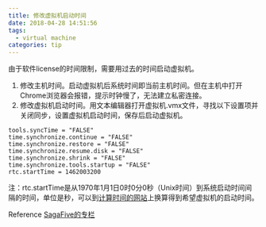 ```yaml
---
title: 修改虚拟机启动时间
date: 2018-04-28 14:51:56
tags:
  - virtual machine
categories: tip
---
```


由于软件license的时间限制，需要用过去的时间启动虚拟机。
1. 修改主机时间。启动虚拟机后系统时间即当前主机时间。但在主机中打开Chrome浏览器会报错，提示时钟慢了，无法建立私密连接。
2. 修改虚拟机启动时间。用文本编辑器打开虚拟机.vmx文件，寻找以下设置项并关闭同步，设置虚拟机启动时间，保存后启动虚拟机。
```
tools.syncTime = "FALSE"  
time.synchronize.continue = "FALSE"  
time.synchronize.restore = "FALSE"  
time.synchronize.resume.disk = "FALSE"  
time.synchronize.shrink = "FALSE"  
time.synchronize.tools.startup = "FALSE" 
rtc.startTime = 1462003200
```
注：rtc.startTime是从1970年1月1日0时0分0秒（Unix时间）到系统启动时间间隔的时间，单位是秒，可以到[计算时间的网站](http://www.onlineconversion.com/unix_time.htm)上换算得到希望虚拟机的启动时间。

Reference [SagaFive的专栏](https://blog.csdn.net/sagafive/article/details/53031740)